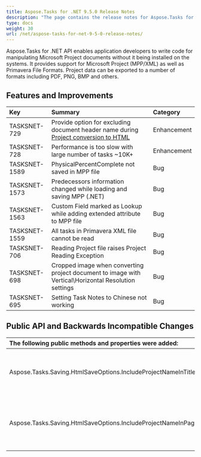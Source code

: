 ```yaml
---
title: Aspose.Tasks for .NET 9.5.0 Release Notes
description: "The page contains the release notes for Aspose.Tasks for .NET 9.5.0."
type: docs
weight: 30
url: /net/aspose-tasks-for-net-9-5-0-release-notes/
---
```


Aspose.Tasks for .NET API enables application developers to write code for manipulating Microsoft Project documents without it being installed on the systems. It provides support for Microsoft Project (MPP/XML) as well as Primavera File Formats. Project data can be exported to a number of formats including PDF, PNG, BMP and others.
## **Features and Improvements**

|**Key** |**Summary** |**Category** |
| :- | :- | :- |
|TASKSNET-729 |Provide option for excluding document header name during [Project conversion to HTML](https://docs.aspose.com/tasks/net/convert-ms-project-to-html-csv-text-and-template-mpt/#SavingProjectDatatoHTML,CSV,TextandTemplate(MPT)Formats-SaveAsHtmlWithHeaderControl)|Enhancement |
|TASKSNET-728 |Performance is too slow with large number of tasks ~10K+|Enhancement |
|TASKSNET-1589 |PhysicalPercentComplete not saved in MPP file |Bug |
|TASKSNET-1573 |Predecessors information changed while loading and saving MPP (.NET) |Bug |
|TASKSNET-1563 |Custom Field marked as Lookup while adding extended attribute to MPP file |Bug |
|TASKSNET-1559 |All tasks in Primavera XML file cannot be read |Bug |
|TASKSNET-706 |Reading Project file raises Project Reading Exception |Bug |
|TASKSNET-698 |Cropped image when converting project document to image with Vertical\Horizontal Resolution settings |Bug |
|TASKSNET-695 |Setting Task Notes to Chinese not working |Bug |
## **Public API and Backwards Incompatible Changes**

|**The following public methods and properties were added:** |**Description** |
| :- | :- |
|Aspose.Tasks.Saving.HtmlSaveOptions.IncludeProjectNameInTitle |Determines whether to include project name in HTML title. |
|Aspose.Tasks.Saving.HtmlSaveOptions.IncludeProjectNameInPageHeader |Determines whether to include project name in HTML page header. |

